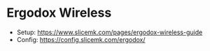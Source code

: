 # Ergodox Wireless

* Setup: https://www.slicemk.com/pages/ergodox-wireless-guide
* Config: https://config.slicemk.com/ergodox/
